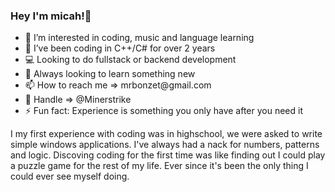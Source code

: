<h3>Hey I'm micah!👋</h3>
<ul>
  <li>👀 I’m interested in coding, music and language learning</li>
  <li>👾 I’ve been coding in C++/C# for over 2 years</li>
  <li>💻 Looking to do fullstack or backend development</li>
  <li>🌱 Always looking to learn something new</li>
  <li>📫 How to reach me => mrbonzet@gmail.com</li>
  <li>👋 Handle => @Minerstrike</li>
  <li>⚡ Fun fact: Experience is something you only have after you need it</li>
</ul>

I my first experience with coding was in highschool, we were asked to write simple windows applications. I've always had a nack for numbers, patterns and logic. Discoving coding for the first time was like finding out I could play a puzzle game for the rest of my life. Ever since it's been the only thing I could ever see myself doing.

<!---
Minerstrike/Minerstrike is a ✨ special ✨ repository because its `README.md` (this file) appears on your GitHub profile.
You can click the Preview link to take a look at your changes.
--->
